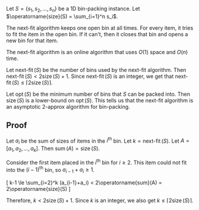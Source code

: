 Let $S = \{s_1, s_2, \ldots, s_n\}$ be a 1D bin-packing instance.
Let $\operatorname{size}(S) = \sum_{i=1}^n s_i$.

The next-fit algorithm keeps one open bin at all times.
For every item, it tries to fit the item in the open bin.
If it can't, then it closes that bin and opens a new bin for that item.

The next-fit algorithm is an online algorithm that uses $O(1)$ space and $O(n)$ time.

Let $\operatorname{next-fit}(S)$ be the number of bins used by the next-fit algorithm.
Then $\operatorname{next-fit}(S) < 2\operatorname{size}(S) + 1$.
Since $\operatorname{next-fit}(S)$ is an integer, we get that
$\operatorname{next-fit}(S) \le \lceil 2\operatorname{size}(S) \rceil$.

Let $\operatorname{opt}(S)$ be the minimum number of bins that $S$ can be packed into.
Then $\operatorname{size}(S)$ is a lower-bound on $\operatorname{opt}(S)$.
This tells us that the next-fit algorithm is an asymptotic 2-approx algorithm for bin-packing.

## Proof

Let $a_i$ be the sum of sizes of items in the $i^{\textrm{th}}$ bin.
Let $k = \operatorname{next-fit}(S)$. Let $A = [a_1, a_2, \ldots, a_k]$.
Then $\operatorname{sum}(A) = \operatorname{size}(S)$.

Consider the first item placed in the $i^{\textrm{th}}$ bin for $i \ge 2$.
This item could not fit into the $(i-1)^{\textrm{th}}$ bin,
so $a_{i-1} + a_i \ge 1$.

\[ k-1 \le \sum_{i=2}^k (a_{i-1}+a_i) < 2\operatorname{sum}(A) = 2\operatorname{size}(S) \]

Therefore, $k < 2\operatorname{size}(S)+1$. Since $k$ is an integer,
we also get $k \le \lceil 2\operatorname{size}(S) \rceil$.

